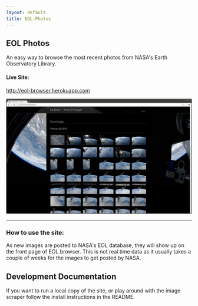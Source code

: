 ```yaml
---
layout: default
title: EOL-Photos
---
```


## EOL Photos

An easy way to browse the most recent photos from NASA's Earth Observatory Library.

#### Live Site:

<http://eol-browser.herokuapp.com>

![Screenshot of running site](screenshot.png)

***

### How to use the site:

As new images are posted to NASA's EOL database, they will show up on the front page of EOL browser.
This is not real time data as it usually takes a couple of weeks for the images to get posted by NASA.

## Development Documentation

If you want to run a local copy of the site, or play around with the image scraper follow the install
instructions in the README.
